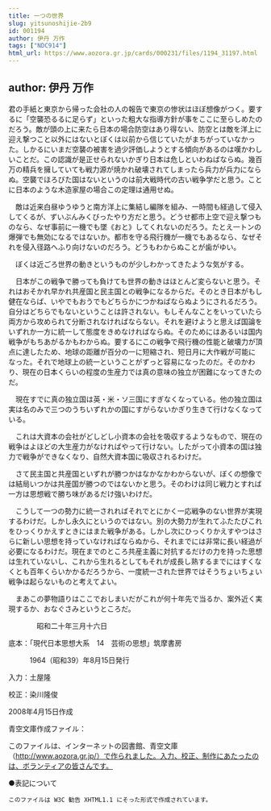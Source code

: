```yaml
---
title: 一つの世界
slug: yitsunoshijie-2b9
id: 001194
author: 伊丹 万作
tags: ["NDC914"]
html_url: https://www.aozora.gr.jp/cards/000231/files/1194_31197.html
---
```


## author: 伊丹 万作

君の手紙と東京から帰った会社の人の報告で東京の惨状はほぼ想像がつく。要するに「空襲恐るるに足らず」といった粗大な指導方針が事をここに至らしめたのだろう。敵が頭の上に来たら日本の場合防空はあり得ない、防空とは敵を洋上に迎え撃つこと以外にはないとぼくは以前から信じていたがまちがっていなかった。しかるにいまだ空襲の被害を過少評価しようとする傾向があるのは嘆かわしいことだ。この認識が是正せられないかぎり日本は危しといわねばならぬ。幾百万の精兵を擁していても戦力源が焼かれ破壊されてしまったら兵力が兵力にならぬ。空襲でほろびた国はないというのは前大戦時代の古い戦争学だと思う。ことに日本のような木造家屋の場合この定理は通用せぬ。

　敵は近来白昼ゆうゆうと南方洋上に集結し編隊を組み、一時間も経過して侵入してくるが、ずいぶんみくびったやり方だと思う。どうせ都市上空で迎え撃つものなら、なぜ事前に一機でも墜《おと》してくれないのだろう。たとえ一トンの爆弾でも無効になるではないか。都市を守る飛行機が一機でもあるなら、なぜそれを侵入径路へふり向けないのだろう。どうもわからぬことが歯がゆい。

　ぼくは近ごろ世界の動きというものが少しわかってきたような気がする。

　日本がこの戦争で勝っても負けても世界の動きはほとんど変らないと思う。それはおそかれ早かれ共産国と民主国との戦争になるからだ。そのとき日本がもし健在ならば、いやでもおうでもどちらかにつかねばならぬようにされるだろう。自分はどちらでもないということは許されない。もしそんなことをいっていたら両方から攻められて分断されなければならない。それを避けようと思えば国論をいずれか一方に統一して態度をきめなければならぬ。そのためにはあるいは国内戦争がもちあがるかもわからぬ。要するにこの戦争で飛行機の性能と破壊力が頂点に達したため、地球の距離が百分の一に短縮され、短日月に大作戦が可能になった。それで地球上の統一ということがずっと容易になったのだ。そのかわり、現在の日本くらいの程度の生産力では真の意味の独立が困難になってきたのだ。

　現在すでに真の独立国は英・米・ソ三国にすぎなくなっている。他の独立国は実は名のみで三つのうちいずれかの国にすがらないかぎり生きて行けなくなっている。

　これは大資本の会社がどしどし小資本の会社を吸収するようなもので、現在の戦争はよほどの大生産力がなければやって行けない。したがって小資本の国は独力で戦争ができなくなり、自然大資本国に吸収されるわけだ。

　さて民主国と共産国といずれが勝つかはなかなかわからないが、ぼくの想像では結局いつかは共産国が勝つのではないかと思う。そのわけは同じ戦力とすれば一方は思想戦で勝ち味があるだけ強いわけだ。

　こうして一つの勢力に統一されればそれでとにかく一応戦争のない世界が実現するわけだ。しかし永久にというのではない。別の大勢力が生れてふたたびこれをひっくりかえすときにはまた戦争がある。しかし次にひっくりかえすやつはさらに新しい思想を持っていなければならぬから、それまでには非常に長い経過が必要になるわけだ。現在までのところ共産主義に対抗するだけの力を持った思想は生れていないし、これから生れるとしてもそれが成長し熟するまでにはすくなくとも百年くらいかかるだろうから、一度統一された世界ではそうちょいちょい戦争は起らないものと考えてよい。

　まあこの夢物語りはここでおしまいだがこれが何十年先で当るか、案外近く実現するか、おなぐさみというところだ。

　　　　昭和二十年三月十六日













底本：「現代日本思想大系　14　芸術の思想」筑摩書房


　　　1964（昭和39）年8月15日発行

入力：土屋隆

校正：染川隆俊

2008年4月15日作成

青空文庫作成ファイル：

このファイルは、インターネットの図書館、青空文庫（http://www.aozora.gr.jp/）で作られました。入力、校正、制作にあたったのは、ボランティアの皆さんです。











●表記について


	このファイルは W3C 勧告 XHTML1.1 にそった形式で作成されています。